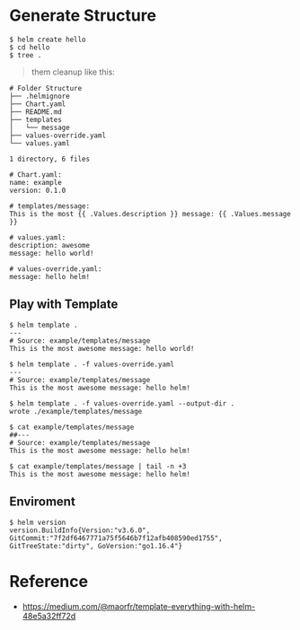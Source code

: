 # Generate Structure

```shell
$ helm create hello
$ cd hello
$ tree .
```

> them cleanup like this:

```shell
# Folder Structure
├── .helmignore
├── Chart.yaml
├── README.md
├── templates
│   └── message
├── values-override.yaml
└── values.yaml

1 directory, 6 files

# Chart.yaml:
name: example
version: 0.1.0

# templates/message:
This is the most {{ .Values.description }} message: {{ .Values.message }}

# values.yaml:
description: awesome
message: hello world!

# values-override.yaml:
message: hello helm!
```



## Play with Template

```shell
$ helm template .
---
# Source: example/templates/message
This is the most awesome message: hello world!

$ helm template . -f values-override.yaml
---
# Source: example/templates/message
This is the most awesome message: hello helm!

$ helm template . -f values-override.yaml --output-dir .
wrote ./example/templates/message

$ cat example/templates/message 
##---
# Source: example/templates/message
This is the most awesome message: hello helm!

$ cat example/templates/message | tail -n +3
This is the most awesome message: hello helm!
```



## Enviroment

```shell
$ helm version
version.BuildInfo{Version:"v3.6.0", GitCommit:"7f2df6467771a75f5646b7f12afb408590ed1755", GitTreeState:"dirty", GoVersion:"go1.16.4"}
```



# Reference

* https://medium.com/@maorfr/template-everything-with-helm-48e5a32ff72d